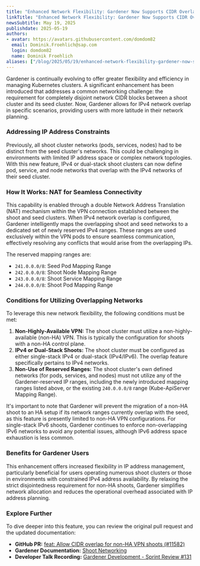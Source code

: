 ```yaml
---
title: "Enhanced Network Flexibility: Gardener Now Supports CIDR Overlap for Non-HA Shoots"
linkTitle: "Enhanced Network Flexibility: Gardener Now Supports CIDR Overlap for Non-HA Shoots"
newsSubtitle: May 19, 2025
publishdate: 2025-05-19
authors:
- avatar: https://avatars.githubusercontent.com/domdom82
  email: Dominik.Froehlich@sap.com
  login: domdom82
  name: Dominik Froehlich
aliases: ["/blog/2025/05/19/enhanced-network-flexibility-gardener-now-supports-cidr-overlap-for-non-ha-shoots"]
---
```


Gardener is continually evolving to offer greater flexibility and efficiency in managing Kubernetes clusters. A significant enhancement has been introduced that addresses a common networking challenge: the requirement for completely disjoint network CIDR blocks between a shoot cluster and its seed cluster. Now, Gardener allows for IPv4 network overlap in specific scenarios, providing users with more latitude in their network planning.

### Addressing IP Address Constraints

Previously, all shoot cluster networks (pods, services, nodes) had to be distinct from the seed cluster's networks. This could be challenging in environments with limited IP address space or complex network topologies. With this new feature, IPv4 or dual-stack shoot clusters can now define pod, service, and node networks that overlap with the IPv4 networks of their seed cluster.

### How It Works: NAT for Seamless Connectivity

This capability is enabled through a double Network Address Translation (NAT) mechanism within the VPN connection established between the shoot and seed clusters. When IPv4 network overlap is configured, Gardener intelligently maps the overlapping shoot and seed networks to a dedicated set of newly reserved IPv4 ranges. These ranges are used exclusively within the VPN pods to ensure seamless communication, effectively resolving any conflicts that would arise from the overlapping IPs.

The reserved mapping ranges are:
*   `241.0.0.0/8`: Seed Pod Mapping Range
*   `242.0.0.0/8`: Shoot Node Mapping Range
*   `243.0.0.0/8`: Shoot Service Mapping Range
*   `244.0.0.0/8`: Shoot Pod Mapping Range

### Conditions for Utilizing Overlapping Networks

To leverage this new network flexibility, the following conditions must be met:

1.  **Non-Highly-Available VPN:** The shoot cluster must utilize a non-highly-available (non-HA) VPN. This is typically the configuration for shoots with a non-HA control plane.
2.  **IPv4 or Dual-Stack Shoots:** The shoot cluster must be configured as either single-stack IPv4 or dual-stack (IPv4/IPv6). The overlap feature specifically pertains to IPv4 networks.
3.  **Non-Use of Reserved Ranges:** The shoot cluster's own defined networks (for pods, services, and nodes) must not utilize any of the Gardener-reserved IP ranges, including the newly introduced mapping ranges listed above, or the existing `240.0.0.0/8` range (Kube-ApiServer Mapping Range).

It's important to note that Gardener will prevent the migration of a non-HA shoot to an HA setup if its network ranges currently overlap with the seed, as this feature is presently limited to non-HA VPN configurations. For single-stack IPv6 shoots, Gardener continues to enforce non-overlapping IPv6 networks to avoid any potential issues, although IPv6 address space exhaustion is less common.

### Benefits for Gardener Users

This enhancement offers increased flexibility in IP address management, particularly beneficial for users operating numerous shoot clusters or those in environments with constrained IPv4 address availability. By relaxing the strict disjointedness requirement for non-HA shoots, Gardener simplifies network allocation and reduces the operational overhead associated with IP address planning.

### Explore Further

To dive deeper into this feature, you can review the original pull request and the updated documentation:

*   **GitHub PR:** [feat: Allow CIDR overlap for non-HA VPN shoots (#11582)](https://github.com/gardener/gardener/pull/11582)
*   **Gardener Documentation:** [Shoot Networking](https://github.com/gardener/gardener/blob/master/docs/usage/networking/shoot_networking.md#overlapping-ipv4-networks-between-seed-and-shoot)
*   **Developer Talk Recording:** [Gardener Development - Sprint Review #131](https://youtu.be/ZwurVm1IJ7o?t=0)